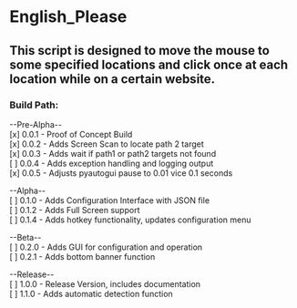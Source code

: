 # English_Please  

## This script is designed to move the mouse to some specified locations and click once at each location while on a certain website.  

### Build Path:  
  
--Pre-Alpha--  
[x] 0.0.1 - Proof of Concept Build  
[x] 0.0.2 - Adds Screen Scan to locate path 2 target  
[x] 0.0.3 - Adds wait if path1 or path2 targets not found  
[ ] 0.0.4 - Adds exception handling and logging output  
[x] 0.0.5 - Adjusts pyautogui pause to 0.01 vice 0.1 seconds    

--Alpha--  
[ ] 0.1.0 - Adds Configuration Interface with JSON file  
[ ] 0.1.2 - Adds Full Screen support  
[ ] 0.1.4 - Adds hotkey functionality, updates configuration menu  
  
--Beta--  
[ ] 0.2.0 - Adds GUI for configuration and operation  
[ ] 0.2.1 - Adds bottom banner function  
  
--Release--  
[ ] 1.0.0 - Release Version, includes documentation  
[ ] 1.1.0 - Adds automatic detection function  

